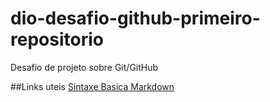 # dio-desafio-github-primeiro-repositorio
Desafio de projeto sobre Git/GitHub

##Links uteis
[Sintaxe Basica Markdown]()
